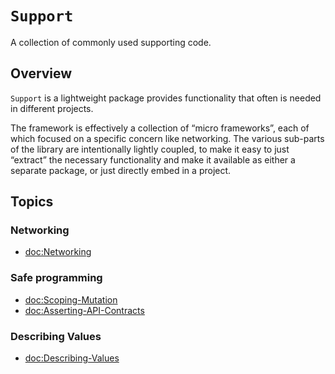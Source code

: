 # ``Support``

A collection of commonly used supporting code.

## Overview

`Support` is a lightweight package provides functionality that often is needed in different projects.

The framework is effectively a collection of “micro frameworks”, each of which focused on a specific concern like networking. The various sub-parts of the library are intentionally lightly coupled, to make it easy to just “extract” the necessary functionality and make it available as either a separate package, or just directly embed in a project. 

## Topics

### Networking

- <doc:Networking>

### Safe programming

- <doc:Scoping-Mutation>
- <doc:Asserting-API-Contracts>

### Describing Values

- <doc:Describing-Values>
